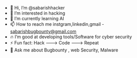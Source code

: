 - 👋 Hi, I’m @sabarishhacker
- 👀 I’m interested in hacking
- 🌱 I’m currently learning AI
- 📫 How to reach me instgram,linkedin,gmail - sabarishbugbounty@gmail.com
- 🔥 I’m good at developing tools/Software for cyber security
- ⚡ Fun fact: Hack ---> Code ---> Repeat
- 💬 Ask me about Bugbounty , web Security, Malware


<!---
sabarishh4ck3r/sabarishh4ck3r is a ✨ special ✨ repository because its `README.md` (this file) appears on your GitHub profile.
You can click the Preview link to take a look at your changes.
--->
